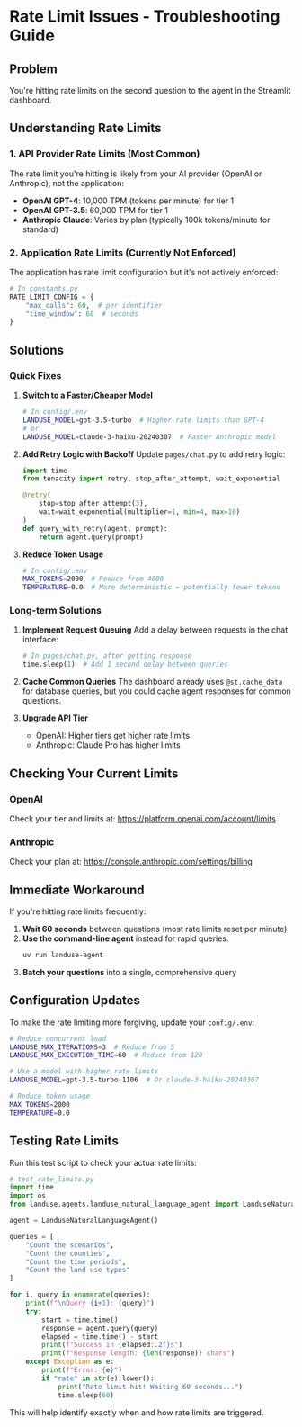 # Rate Limit Issues - Troubleshooting Guide

## Problem
You're hitting rate limits on the second question to the agent in the Streamlit dashboard.

## Understanding Rate Limits

### 1. **API Provider Rate Limits** (Most Common)
The rate limit you're hitting is likely from your AI provider (OpenAI or Anthropic), not the application:

- **OpenAI GPT-4**: 10,000 TPM (tokens per minute) for tier 1
- **OpenAI GPT-3.5**: 60,000 TPM for tier 1  
- **Anthropic Claude**: Varies by plan (typically 100k tokens/minute for standard)

### 2. **Application Rate Limits** (Currently Not Enforced)
The application has rate limit configuration but it's not actively enforced:
```python
# In constants.py
RATE_LIMIT_CONFIG = {
    "max_calls": 60,  # per identifier
    "time_window": 60  # seconds
}
```

## Solutions

### Quick Fixes

1. **Switch to a Faster/Cheaper Model**
   ```bash
   # In config/.env
   LANDUSE_MODEL=gpt-3.5-turbo  # Higher rate limits than GPT-4
   # or
   LANDUSE_MODEL=claude-3-haiku-20240307  # Faster Anthropic model
   ```

2. **Add Retry Logic with Backoff**
   Update `pages/chat.py` to add retry logic:
   ```python
   import time
   from tenacity import retry, stop_after_attempt, wait_exponential
   
   @retry(
       stop=stop_after_attempt(3),
       wait=wait_exponential(multiplier=1, min=4, max=10)
   )
   def query_with_retry(agent, prompt):
       return agent.query(prompt)
   ```

3. **Reduce Token Usage**
   ```bash
   # In config/.env
   MAX_TOKENS=2000  # Reduce from 4000
   TEMPERATURE=0.0  # More deterministic = potentially fewer tokens
   ```

### Long-term Solutions

1. **Implement Request Queuing**
   Add a delay between requests in the chat interface:
   ```python
   # In pages/chat.py, after getting response
   time.sleep(1)  # Add 1 second delay between queries
   ```

2. **Cache Common Queries**
   The dashboard already uses `@st.cache_data` for database queries, but you could cache agent responses for common questions.

3. **Upgrade API Tier**
   - OpenAI: Higher tiers get higher rate limits
   - Anthropic: Claude Pro has higher limits

## Checking Your Current Limits

### OpenAI
Check your tier and limits at: https://platform.openai.com/account/limits

### Anthropic
Check your plan at: https://console.anthropic.com/settings/billing

## Immediate Workaround

If you're hitting rate limits frequently:

1. **Wait 60 seconds** between questions (most rate limits reset per minute)
2. **Use the command-line agent** instead for rapid queries:
   ```bash
   uv run landuse-agent
   ```
3. **Batch your questions** into a single, comprehensive query

## Configuration Updates

To make the rate limiting more forgiving, update your `config/.env`:

```bash
# Reduce concurrent load
LANDUSE_MAX_ITERATIONS=3  # Reduce from 5
LANDUSE_MAX_EXECUTION_TIME=60  # Reduce from 120

# Use a model with higher rate limits
LANDUSE_MODEL=gpt-3.5-turbo-1106  # Or claude-3-haiku-20240307

# Reduce token usage
MAX_TOKENS=2000
TEMPERATURE=0.0
```

## Testing Rate Limits

Run this test script to check your actual rate limits:

```python
# test_rate_limits.py
import time
import os
from landuse.agents.landuse_natural_language_agent import LanduseNaturalLanguageAgent

agent = LanduseNaturalLanguageAgent()

queries = [
    "Count the scenarios",
    "Count the counties", 
    "Count the time periods",
    "Count the land use types"
]

for i, query in enumerate(queries):
    print(f"\nQuery {i+1}: {query}")
    try:
        start = time.time()
        response = agent.query(query)
        elapsed = time.time() - start
        print(f"Success in {elapsed:.2f}s")
        print(f"Response length: {len(response)} chars")
    except Exception as e:
        print(f"Error: {e}")
        if "rate" in str(e).lower():
            print("Rate limit hit! Waiting 60 seconds...")
            time.sleep(60)
```

This will help identify exactly when and how rate limits are triggered.